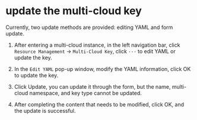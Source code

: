 # update the multi-cloud key

Currently, two update methods are provided: editing YAML and form update.

1. After entering a multi-cloud instance, in the left navigation bar, click `Resource Management` -> `Multi-Cloud Key`, click `···` to edit YAML or update the key.

    <!--screenshot-->

2. In the `Edit YAML` pop-up window, modify the YAML information, click OK to update the key.

    <!--screenshot-->

3. Click Update, you can update it through the form, but the name, multi-cloud namespace, and key type cannot be updated.

    <!--screenshot-->

4. After completing the content that needs to be modified, click OK, and the update is successful.